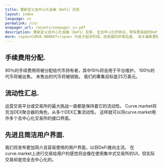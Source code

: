 ```yaml
---
title: 重新定义去中心化金融（DeFi）交易
layout: index
language: cn
permalink: /cn/
onepager_url: /assets/onepager_cn.pdf
description: 重新定义去中心化金融（DeFi）交易. 全去中心化的协议，带有更高级的DeFi交易界面，包括更加公平的手续费用分配系统和高级匹配引擎。
more: <span>CURVE.MARKET</span> 仍处于起步阶段，但发展的非常迅速。 有关最新更新，请参阅下面列出的社交媒体频道。
---
```


<div class="main-right__top">
    <h2>手续费用分配.</h2>
    <p>
    90％的手续费用将被分配给代币持有者，其中10％将会用于平台维护。 100％的代币将被出售。 未售出的代币将被销毁。 我们的筹集目标是25万美元。
    </p>
</div>
<div class="main-right__mid">
    <h2>流动性汇总.</h2>
    <p>
      运营交易平台或交易所的最大挑战一直都是保持着它的流动性。
       Curve.market将充当DEX聚合器的角色，从多个DEX汇集流动性。 这样就可以将curve.market用作多个去中心化交易所的接口界面。
    </p>
</div>
<div class="main-right__bottom">
    <h2>先进且简洁用户界面.</h2>
    <p>
     我们将发布更加简介且容易使用的用户界面，以将DeFi推向主流。 在curve.market上进行交易给用户的感觉将会像在使用集中式交易所的UI，但实际交易却是完全去中心化的。
    </p>
</div>

